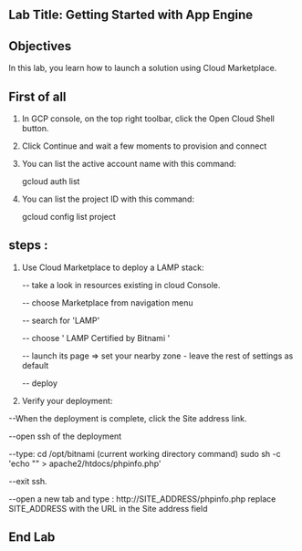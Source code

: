 ## Lab Title: Getting Started with App Engine

## Objectives

In this lab, you learn how to launch a solution using Cloud Marketplace.

## First of all
1. In GCP console, on the top right toolbar, click the Open Cloud Shell button.

2. Click Continue and wait a few moments to provision and connect 

3. You can list the active account name with this command:

	 gcloud auth list 

4. You can list the project ID with this command:

	gcloud config list project 


## steps :

1. Use Cloud Marketplace to deploy a LAMP stack:

    -- take a look in resources existing in cloud Console.

    -- choose Marketplace from navigation menu

    -- search for 'LAMP'

    -- choose ' LAMP Certified by Bitnami '

    -- launch its page => set your nearby zone - leave the rest of settings as default
    
    -- deploy

2. Verify your deployment:

  --When the deployment is complete, click the Site address link.
  
  --open ssh of the deployment 
  
  --type:  cd /opt/bitnami (current working directory command)
    sudo sh -c 'echo "<?php phpinfo(); ?>" > apache2/htdocs/phpinfo.php'
    
  --exit ssh.
  
  --open a new tab and type : http://SITE_ADDRESS/phpinfo.php
    replace SITE_ADDRESS with the URL in the Site address field
    
## End Lab
